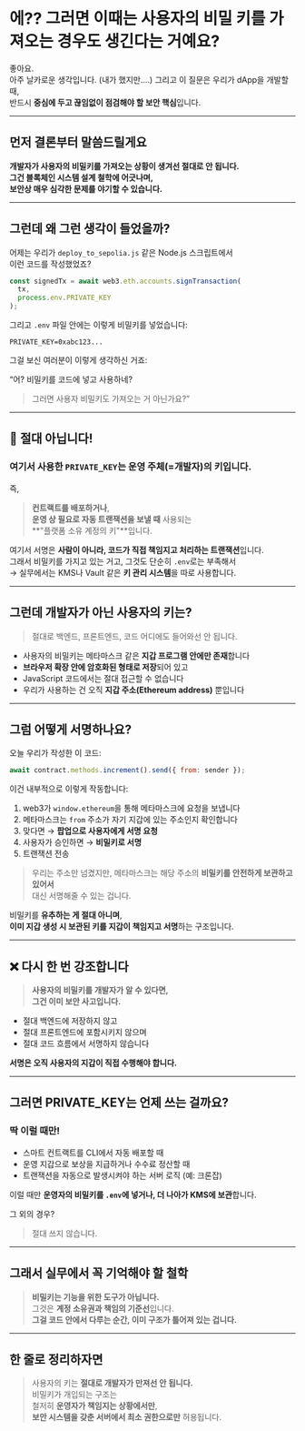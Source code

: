# 에?? 그러면 이때는 사용자의 비밀 키를 가져오는 경우도 생긴다는 거예요?

좋아요.  
아주 날카로운 생각입니다. (내가 했지만....)
그리고 이 질문은 우리가 dApp을 개발할 때,  
반드시 **중심에 두고 끊임없이 점검해야 할 보안 핵심**입니다.

---

## 먼저 결론부터 말씀드릴게요

**개발자가 사용자의 비밀키를 가져오는 상황이 생겨선 절대로 안 됩니다.**  
**그건 블록체인 시스템 설계 철학에 어긋나며,  
보안상 매우 심각한 문제를 야기할 수 있습니다.**

---

## 그런데 왜 그런 생각이 들었을까?

어제는 우리가 `deploy_to_sepolia.js` 같은 Node.js 스크립트에서  
이런 코드를 작성했었죠?

```js
const signedTx = await web3.eth.accounts.signTransaction(
  tx,
  process.env.PRIVATE_KEY
);
```

그리고 `.env` 파일 안에는 이렇게 비밀키를 넣었습니다:

```
PRIVATE_KEY=0xabc123...
```

그걸 보신 여러분이 이렇게 생각하신 거죠:

“어? 비밀키를 코드에 넣고 사용하네?

> 그러면 사용자 비밀키도 가져오는 거 아닌가요?”

---

## 🚫 절대 아닙니다!

### 여기서 사용한 `PRIVATE_KEY`는 **운영 주체(=개발자)의 키**입니다.

즉,

> **컨트랙트를 배포하거나**,  
> **운영 상 필요로 자동 트랜잭션을 보낼 때** 사용되는  
> **"플랫폼 소유 계정의 키"**입니다.

여기서 서명은 **사람이 아니라, 코드가 직접 책임지고 처리하는 트랜잭션**입니다.  
그래서 비밀키를 가지고 있는 거고, 그것도 단순히 `.env`로는 부족해서  
→ 실무에서는 KMS나 Vault 같은 **키 관리 시스템**을 따로 사용합니다.

---

## 그런데 개발자가 아닌 사용자의 키는?

> 절대로 백엔드, 프론트엔드, 코드 어디에도 들어와선 안 됩니다.

- 사용자의 비밀키는 메타마스크 같은 **지갑 프로그램 안에만 존재**합니다
- **브라우저 확장 안에 암호화된 형태로 저장**되어 있고
- JavaScript 코드에서는 절대 접근할 수 없습니다
- 우리가 사용하는 건 오직 **지갑 주소(Ethereum address)** 뿐입니다

---

## 그럼 어떻게 서명하나요?

오늘 우리가 작성한 이 코드:

```js
await contract.methods.increment().send({ from: sender });
```

이건 내부적으로 이렇게 작동합니다:

1. web3가 `window.ethereum`을 통해 메타마스크에 요청을 보냅니다
2. 메타마스크는 `from` 주소가 자기 지갑에 있는 주소인지 확인합니다
3. 맞다면 → **팝업으로 사용자에게 서명 요청**
4. 사용자가 승인하면 → **비밀키로 서명**
5. 트랜잭션 전송

> 우리는 주소만 넘겼지만, 메타마스크는 해당 주소의 **비밀키를 안전하게 보관하고 있어서**  
> 대신 서명해줄 수 있는 겁니다.

비밀키를 **유추하는 게 절대 아니며**,  
**이미 지갑 생성 시 보관된 키를 지갑이 책임지고 서명**하는 구조입니다.

---

## ❌ 다시 한 번 강조합니다

> **사용자의 비밀키를 개발자가 알 수 있다면,  
> 그건 이미 보안 사고입니다.**

- 절대 백엔드에 저장하지 않고
- 절대 프론트엔드에 포함시키지 않으며
- 절대 코드 흐름에서 서명하지 않습니다

**서명은 오직 사용자의 지갑이 직접 수행해야 합니다.**

---

## 그러면 PRIVATE_KEY는 언제 쓰는 걸까요?

### 딱 이럴 때만!

- 스마트 컨트랙트를 CLI에서 자동 배포할 때
- 운영 지갑으로 보상을 지급하거나 수수료 정산할 때
- 트랜잭션을 자동으로 발생시켜야 하는 서버 로직 (예: 크론잡)

이럴 때만 **운영자의 비밀키를 `.env`에 넣거나, 더 나아가 KMS에 보관**합니다.

그 외의 경우?

> 절대 쓰지 않습니다.

---

## 그래서 실무에서 꼭 기억해야 할 철학

> **비밀키는 기능을 위한 도구가 아닙니다.**  
> 그것은 **계정 소유권과 책임의 기준선**입니다.  
> **그걸 코드 안에서 다루는 순간, 이미 구조가 틀어져 있는 겁니다.**

---

## 한 줄로 정리하자면

> 사용자의 키는 **절대로 개발자가 만져선 안 됩니다.**  
> 비밀키가 개입되는 구조는  
> 철저히 **운영자가 책임지는 상황에서만**,  
> **보안 시스템을 갖춘 서버에서 최소 권한으로만** 허용됩니다.
